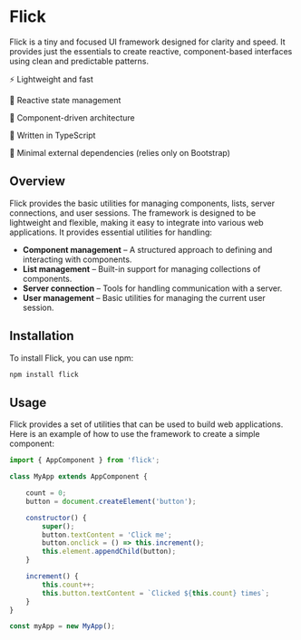 # Flick

Flick is a tiny and focused UI framework designed for clarity and speed. It provides just the essentials to create reactive, component-based interfaces using clean and predictable patterns.

⚡ Lightweight and fast

🧠 Reactive state management

🧩 Component-driven architecture

💎 Written in TypeScript

🔗 Minimal external dependencies (relies only on Bootstrap)

## Overview

Flick provides the basic utilities for managing components, lists, server connections, and user sessions. The framework is designed to be lightweight and flexible, making it easy to integrate into various web applications. It provides essential utilities for handling:

 - **Component management** – A structured approach to defining and interacting with components.
 - **List management** – Built-in support for managing collections of components.
 - **Server connection** – Tools for handling communication with a server.
 - **User management** – Basic utilities for managing the current user session.

## Installation

To install Flick, you can use npm:

```bash
npm install flick
```

## Usage

Flick provides a set of utilities that can be used to build web applications. Here is an example of how to use the framework to create a simple component:

```javascript
import { AppComponent } from 'flick';

class MyApp extends AppComponent {

    count = 0;
    button = document.createElement('button');

    constructor() {
        super();
        button.textContent = 'Click me';
        button.onclick = () => this.increment();
        this.element.appendChild(button);
    }

    increment() {
        this.count++;
        this.button.textContent = `Clicked ${this.count} times`;
    }
}

const myApp = new MyApp();
```